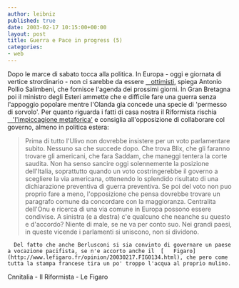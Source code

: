 ```yaml
---
author: leibniz
published: true
date: 2003-02-17 10:15:00+00:00
layout: post
title: Guerra e Pace in progress (5) 
categories:
- web
---
```


Dopo le marce di sabato tocca alla politica. In Europa - oggi e giornata di vertice strordinario - non ci sarebbe da essere  [   ottimisti][1], spiega Antonio Pollio Salimbeni, che fornisce l'agenda dei prossimi giorni. In Gran Bretagna poi il ministro degli Esteri ammette che e difficile fare una guerra senza l'appoggio popolare mentre l'Olanda gia concede una specie di 'permesso di sorvolo'. Per quanto riguarda i fatti di casa nostra il Riformista rischia  [   'l'impiccagione metaforica'][2] e consiglia all'opposizione di collaborare col governo, almeno in politica estera:

> 	Prima di tutto l'Ulivo non dovrebbe insistere per un voto parlamentare subito. Nessuno sa che succede dopo. Che trova Blix, che gli faranno trovare gli americani, che fara Saddam, che maneggi tentera la corte saudita. Non ha senso sancire oggi solennemente la posizione dell'Italia, soprattutto quando un voto costringerebbe il governo a scegliere la via americana, ottenendo lo splendido risultato di una dichiarazione preventiva di guerra preventiva. Se poi del voto non puo proprio fare a meno, l'opposizione che pensa dovrebbe trovare un paragrafo comune da concordare con la maggioranza. Centralita dell'Onu e ricerca di una via comune in Europa possono essere condivise. A sinistra (e a destra) c'e qualcuno che neanche su questo e d'accordo? Niente di male, se ne va per conto suo. Nei grandi paesi, in queste vicende i parlamenti si uniscono, non si dividono.   

	  Del fatto che anche Berlusconi si sia convinto di governare un paese a vocazione pacifista, se n'e accorto anche il  [   Figaro](http://www.lefigaro.fr/opinion/20030217.FIG0134.html), che pero come tutta la stampa francese tira un po' troppo l'acqua al proprio mulino.
Cnnitalia - Il Riformista - Le Figaro

[1]:	http://www.cnnitalia.it/2003/MONDO/02/17/0921ue/index.html
[2]:	http://www.ilriformista.it/documenti/editoriale.asp?id_doc=4049